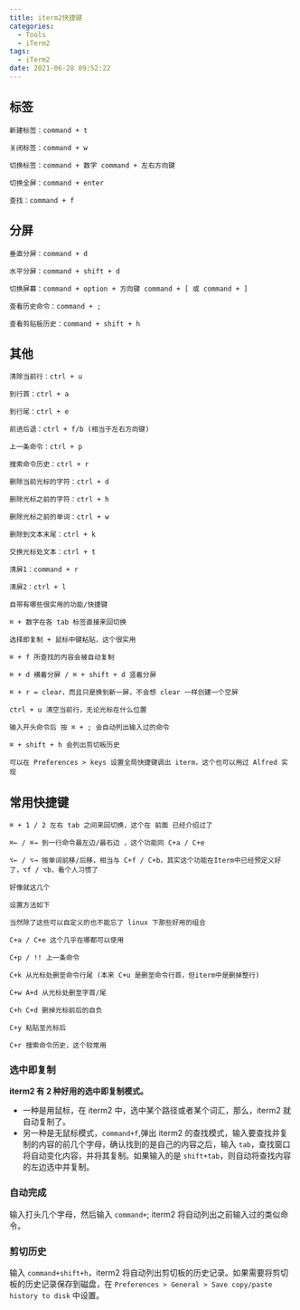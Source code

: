 ```yaml
---
title: iterm2快捷键
categories:
  - Tools
  - iTerm2
tags:
  - iTerm2
date: 2021-06-28 09:52:22
---
```


## 标签

```text
新建标签：command + t
 
关闭标签：command + w
 
切换标签：command + 数字 command + 左右方向键
 
切换全屏：command + enter
 
查找：command + f
```

## 分屏

```text
垂直分屏：command + d
 
水平分屏：command + shift + d
 
切换屏幕：command + option + 方向键 command + [ 或 command + ]
 
查看历史命令：command + ;
 
查看剪贴板历史：command + shift + h
```

## 其他

```text
清除当前行：ctrl + u
 
到行首：ctrl + a
 
到行尾：ctrl + e
 
前进后退：ctrl + f/b (相当于左右方向键)
 
上一条命令：ctrl + p
 
搜索命令历史：ctrl + r
 
删除当前光标的字符：ctrl + d
 
删除光标之前的字符：ctrl + h
 
删除光标之前的单词：ctrl + w
 
删除到文本末尾：ctrl + k
 
交换光标处文本：ctrl + t
 
清屏1：command + r
 
清屏2：ctrl + l
 
自带有哪些很实用的功能/快捷键
 
⌘ + 数字在各 tab 标签直接来回切换
 
选择即复制 + 鼠标中键粘贴，这个很实用
 
⌘ + f 所查找的内容会被自动复制
 
⌘ + d 横着分屏 / ⌘ + shift + d 竖着分屏
 
⌘ + r = clear，而且只是换到新一屏，不会想 clear 一样创建一个空屏
 
ctrl + u 清空当前行，无论光标在什么位置
 
输入开头命令后 按 ⌘ + ; 会自动列出输入过的命令
 
⌘ + shift + h 会列出剪切板历史
 
可以在 Preferences > keys 设置全局快捷键调出 iterm，这个也可以用过 Alfred 实现
```

## 常用快捷键

```text
⌘ + 1 / 2 左右 tab 之间来回切换，这个在 前面 已经介绍过了
 
⌘← / ⌘→ 到一行命令最左边/最右边 ，这个功能同 C+a / C+e
 
⌥← / ⌥→ 按单词前移/后移，相当与 C+f / C+b，其实这个功能在Iterm中已经预定义好了，⌥f / ⌥b，看个人习惯了
 
好像就这几个
 
设置方法如下
 
当然除了这些可以自定义的也不能忘了 linux 下那些好用的组合
 
C+a / C+e 这个几乎在哪都可以使用
 
C+p / !! 上一条命令
 
C+k 从光标处删至命令行尾 (本来 C+u 是删至命令行首，但iterm中是删掉整行)
 
C+w A+d 从光标处删至字首/尾
 
C+h C+d 删掉光标前后的自负
 
C+y 粘贴至光标后
 
C+r 搜索命令历史，这个较常用
```

### 选中即复制

**iterm2 有 2 种好用的选中即复制模式。**

- 一种是用鼠标，在 iterm2 中，选中某个路径或者某个词汇，那么，iterm2 就自动复制了。 　　
- 另一种是无鼠标模式，`command+f`,弹出 iterm2 的查找模式，输入要查找并复制的内容的前几个字母，确认找到的是自己的内容之后，输入 `tab`，查找窗口将自动变化内容，并将其复制。如果输入的是 `shift+tab`，则自动将查找内容的左边选中并复制。

### 自动完成

输入打头几个字母，然后输入 `command+`; iterm2 将自动列出之前输入过的类似命令。 　　

### 剪切历史

输入 `command+shift+h`，iterm2 将自动列出剪切板的历史记录。如果需要将剪切板的历史记录保存到磁盘，在 `Preferences > General > Save copy/paste history to disk` 中设置。

